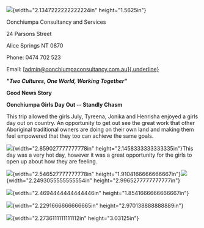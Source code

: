 ![](media/image1.png){width="2.1347222222222224in" height="1.5625in"}

Oonchiumpa Consultancy and Services

24 Parsons Street

Alice Springs NT 0870

Phone: 0474 702 523

Email:
[[admin@oonchiumpaconsultancy.com.au]{.underline}](mailto:admin@oonchiumpaconsultancy.com.au)

***"Two Cultures, One World, Working Together"***

**Good News Story**

**Oonchiumpa Girls Day Out -- Standly Chasm**

This trip allowed the girls July, Tyreena, Jonika and Henrisha enjoyed a
girls day out on country. An opportunity to get out see the great work
that other Aboriginal traditional owners are doing on their own land and
making them feel empowered that they too can achieve the same goals.

![](media/image2.png){width="2.859027777777778in"
height="2.1458333333333335in"}This day was a very hot day, however it
was a great opportunity for the girls to open up about how they are
feeling.

![](media/image3.png){width="2.546527777777778in"
height="1.9104166666666667in"}![](media/image4.png){width="2.2493055555555554in"
height="2.9965277777777777in"}

![](media/image5.png){width="2.4694444444444446in"
height="1.8541666666666667in"}

![](media/image6.png){width="2.2291666666666665in"
height="2.970138888888889in"}

![](media/image7.png){width="2.2736111111111112in" height="3.03125in"}
